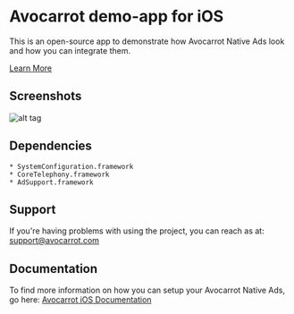 Avocarrot demo-app for iOS
============

This is an open-source app to demonstrate how Avocarrot Native Ads look and how you can integrate them.

[Learn More](http://www.avocarrot.com/) 

Screenshots
--------------------
![alt tag](https://cloud.githubusercontent.com/assets/1907604/4178846/f1dd93b8-36a9-11e4-8312-e583e945ea4b.png)

Dependencies
--------------------

    * SystemConfiguration.framework
    * CoreTelephony.framework
    * AdSupport.framework

Support
---------------------

If you're having problems with using the project, you can reach as at: 
support@avocarrot.com 

Documentation
--------------------

To find more information on how you can setup your Avocarrot Native Ads, go here:
[Avocarrot iOS Documentation](http://www.avocarrot.com/docs/#/ios) 

